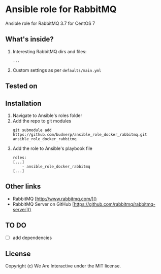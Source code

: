 # Ansible role for RabbitMQ
Ansible role for RabbitMQ 3.7 for CentOS 7

## What's inside?
1. Interesting RabbitMQ dirs and files: 
    ```
    ...
    ```
2. Custom settings as per `defaults/main.yml`
   
## Tested on

## Installation
1. Navigate to Ansible's roles folder
2. Add the repo to git modules
    ```
    git submodule add https://github.com/budnerp/ansible_role_docker_rabbitmq.git ansible_role_docker_rabbitmq
    ```
3. Add the role to Ansible's playbook file
    ```    
    roles:
    [...]
        - ansible_role_docker_rabbitmq
    [...]
    ```

## Other links
- RabbitMQ [http://www.rabbitmq.com/]()
- RabbitMQ Server on GitHub [https://github.com/rabbitmq/rabbitmq-server]()

## TO DO
-[ ] add dependencies 

## License
Copyright (c) We Are Interactive under the MIT license.